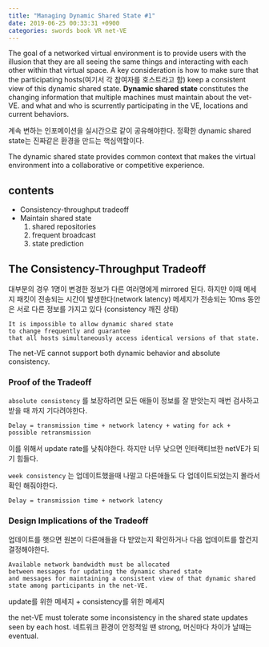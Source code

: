```yaml
---
title: "Managing Dynamic Shared State #1"
date: 2019-06-25 00:33:31 +0900
categories: swords book VR net-VE
---
```


The goal of a networked virtual environment is to provide users with the illusion that they are all seeing the same things and interacting with each other within that virtual space.
A key consideration is how to make sure that the participating hosts(여기서 각 참여자를 호스트라고 함) keep a consistent view of this dynamic shared state.
**Dynamic shared state** constitutes the changing information that multiple machines must maintain about the vet-VE. and what and who is scurrently participating in the VE, locations and current behaviors.
 
 계속 변하는 인포메이션을 실시간으로 같이 공유해야한다. 
 정확한 dynamic shared state는 진짜같은 환경을 만드는 핵심역할이다. 
 
 The dynamic shared state provides common context that makes the virtual environment into a collaborative or competitive experience.
 
 
## contents
 - Consistency-throughput tradeoff
 - Maintain shared state
    1. shared repositories
    2. frequent broadcast
    3. state prediction

## The Consistency-Throughput Tradeoff

대부분의 경우 1명이 변경한 정보가 다른 여러명에게 mirrored 된다. 
하지만 이때 메세지 패킷이 전송되는 시간이 발생한다(network latency)
메세지가 전송되는 10ms 동안은 서로 다른 정보를 가지고 있다 (consistency 깨진 상태)


```
It is impossible to allow dynamic shared state 
to change frequently and guarantee 
that all hosts simultaneously access identical versions of that state.
```
The net-VE cannot support both dynamic behavior and absolute consistency.


### Proof of the Tradeoff

`absolute consistency` 를 보장하려면 모든 애들이 정보를 잘 받앗는지 매번 검사하고 받을 때 까지 기다려야한다.
```
Delay = transmission time + network latency + wating for ack + possible retransmission
```
이를 위해서 update rate를 낮춰야한다. 하지만 너무 낮으면 인터랙티브한 netVE가 되기 힘들다.

`week consistency` 는 업데이트했을때 나말고 다른애들도 다 업데이트되었는지 몰라서 확인 해줘야한다. 
```
Delay = transmission time + network latency
```

### Design Implications of the Tradeoff
업데이트를 햇으면 원본이 다른애들을 다 받았는지 확인하거나 다음 업데이트를 할건지 결정해야한다. 

```
Available network bandwidth must be allocated 
between messages for updating the dynamic shared state 
and messages for maintaining a consistent view of that dynamic shared state among participants in the net-VE.
```
update를 위한 메세지 + consistency를 위한 메세지

the net-VE must tolerate some inconsistency in the shared state updates seen by each host.
네트워크 환경이 안정적일 땐 strong, 머신마다 차이가 날때는 eventual.

